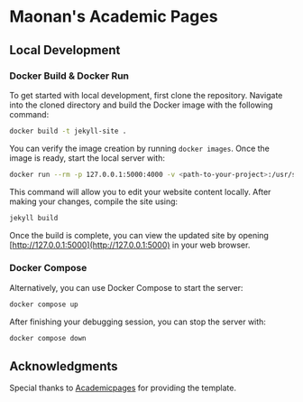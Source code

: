 # Maonan's Academic Pages

## Local Development

### Docker Build & Docker Run

To get started with local development, first clone the repository. Navigate into the cloned directory and build the Docker image with the following command:

```bash
docker build -t jekyll-site .
```

You can verify the image creation by running `docker images`. Once the image is ready, start the local server with:

```bash
docker run --rm -p 127.0.0.1:5000:4000 -v <path-to-your-project>:/usr/src/app jekyll-site
```

This command will allow you to edit your website content locally. After making your changes, compile the site using:

```bash
jekyll build
```

Once the build is complete, you can view the updated site by opening [http://127.0.0.1:5000](http://127.0.0.1:5000) in your web browser.

### Docker Compose

Alternatively, you can use Docker Compose to start the server:

```bash
docker compose up
```

After finishing your debugging session, you can stop the server with:

```bash
docker compose down
```

## Acknowledgments

Special thanks to [Academicpages](https://github.com/academicpages/academicpages.github.io) for providing the template.